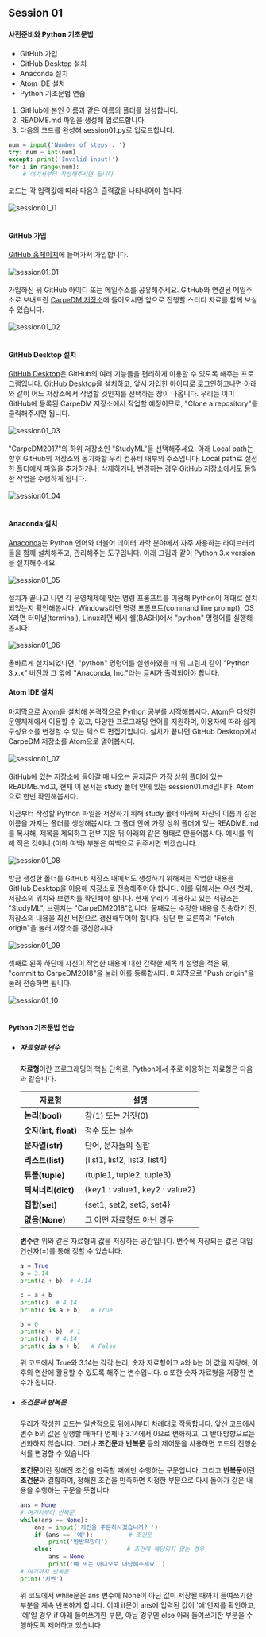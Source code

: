 ## Session 01
#### 사전준비와 Python 기초문법

* GitHub 가입
* GitHub Desktop 설치
* Anaconda 설치
* Atom IDE 설치
* Python 기초문법 연습


1. GitHub에 본인 이름과 같은 이름의 폴더를 생성합니다.
2. README.md 파일을 생성해 업로드합니다.
3. 다음의 코드를 완성해 session01.py로 업로드합니다.
```python
num = input('Number of steps : ')
try: num = int(num)
except: print('Invalid input!')
for i in range(num):
    # 여기서부터 작성해주시면 됩니다
```  
코드는 각 입력값에 따라 다음의 출력값을 나타내어야 합니다.
<br></br>
![session01_11](./image/session01_11_star.png)
<br></br>
#### GitHub 가입

[GitHub 홈페이지](https://github.com)에 들어가서 가입합니다.
<br></br>
![session01_01](./image/session01_01_github.png)
<br></br>
가입하신 뒤 GitHub 아이디 또는 메일주소를 공유해주세요.
GitHub와 연결된 메일주소로 보내드린 [CarpeDM 저장소](https://github.com/CarpeDM2017/StudyML)에 들어오시면 앞으로 진행할 스터디 자료를 함께 보실 수 있습니다.
<br></br>
![session01_02](./image/session01_02_studyml.png)
<br></br>

#### GitHub Desktop 설치

[GitHub Desktop](https://desktop.github.com/)은 GitHub의 여러 기능들을 편리하게 이용할 수 있도록 해주는 프로그램입니다. GitHub Desktop을 설치하고, 앞서 가입한 아이디로 로그인하고나면 아래와 같이 어느 저장소에서 작업할 것인지를 선택하는 창이 나옵니다. 우리는 이미 GitHub에 등록된 CarpeDM 저장소에서 작업할 예정이므로, "Clone a repository"를 클릭해주시면 됩니다.
<br></br>
![session01_03](./image/session01_03_desktop.png)
<br></br>
"CarpeDM2017"의 하위 저장소인 "StudyML"을 선택해주세요. 아래 Local path는 향후 GitHub의 저장소와 동기화할 우리 컴퓨터 내부의 주소입니다. Local path로 설정한 폴더에서 파일을 추가하거나, 삭제하거나, 변경하는 경우 GitHub 저장소에서도 동일한 작업을 수행하게 됩니다.
<br></br>
![session01_04](./image/session01_04_desktop.png)
<br></br>

#### Anaconda 설치

[Anaconda](https://www.anaconda.com/download/)는 Python 언어와 더불어 데이터 과학 분야에서 자주 사용하는 라이브러리들을 함께 설치해주고, 관리해주는 도구입니다. 아래 그림과 같이 Python 3.x version을 설치해주세요.
<br></br>
![session01_05](./image/session01_05_anaconda.png)
<br></br>
설치가 끝나고 나면 각 운영체제에 맞는 명령 프롬프트를 이용해 Python이 제대로 설치되었는지 확인해봅시다. Windows라면 명령 프롬프트(command line prompt), OS X라면 터미널(terminal), Linux라면 배시 쉘(BASH)에서 "python" 명령어를 실행해봅시다.
<br></br>
![session01_06](./image/session01_06_python.png)
<br></br>
올바르게 설치되었다면, "python" 명령어를 실행하였을 때 위 그림과 같이 "Python 3.x.x" 버전과 그 옆에 "Anaconda, Inc."라는 글씨가 출력되어야 합니다.

#### Atom IDE 설치

마지막으로 [Atom](https://atom.io/)을 설치해 본격적으로 Python 공부를 시작해봅시다. Atom은 다양한 운영체제에서 이용할 수 있고, 다양한 프로그래밍 언어를 지원하며, 이용자에 따라 쉽게 구성요소를 변경할 수 있는 텍스트 편집기입니다. 설치가 끝나면 GitHub Desktop에서 CarpeDM 저장소를 Atom으로 열어봅시다.
<br></br>
![session01_07](./image/session01_07_atom.png)
<br></br>
GitHub에 있는 저장소에 들어갈 때 나오는 공지글은 가장 상위 폴더에 있는 README.md고, 현재 이 문서는 study 폴더 안에 있는 session01.md입니다. Atom으로 한번 확인해봅시다.

지금부터 작성할 Python 파일을 저장하기 위해 study 폴더 아래에 자신의 이름과 같은 이름을 가지는 폴더를 생성해봅시다. 그 폴더 안에 가장 상위 폴더에 있는 README.md를 복사해, 제목을 제외하고 전부 지운 뒤 아래와 같은 형태로 만들어봅시다. 예시를 위해 적은 것이니 (이하 여백) 부분은 여백으로 둬주시면 되겠습니다.
<br></br>
![session01_08](./image/session01_08_folder.png)
<br></br>
방금 생성한 폴더를 GitHub 저장소 내에서도 생성하기 위해서는 작업한 내용을 GitHub Desktop을 이용해 저장소로 전송해주어야 합니다. 이를 위해서는 우선 첫째, 저장소의 위치와 브랜치를 확인해야 합니다. 현재 우리가 이용하고 있는 저장소는 "StudyML", 브랜치는 "CarpeDM2018"입니다. 둘째로는 수정한 내용을 전송하기 전, 저장소의 내용을 최신 버전으로 갱신해두어야 합니다. 상단 맨 오른쪽의 "Fetch origin"을 눌러 저장소를 갱신합시다.
<br></br>
![session01_09](./image/session01_09_folder.png)
<br></br>
셋째로 왼쪽 하단에 자신이 작업한 내용에 대한 간략한 제목과 설명을 적은 뒤, "commit to CarpeDM2018"을 눌러 이를 등록합시다. 마지막으로 "Push origin"을 눌러 전송하면 됩니다.
<br></br>
![session01_10](./image/session01_10_folder.png)
<br></br>

#### Python 기초문법 연습

* ##### 자료형과 변수
    <b>자료형</b>이란 프로그래밍의 핵심 단위로, Python에서 주로 이용하는 자료형은 다음과 같습니다.

    | 자료형 | 설명 |
    | --- | --- |
    | <b>논리(bool)</b> | 참(1) 또는 거짓(0) |
    | <b>숫자(int, float)</b> | 정수 또는 실수 |
    | <b>문자열(str)</b> | 단어, 문자들의 집합 |
    | <b>리스트(list)</b> | [list1, list2, list3, list4] |
    | <b>튜플(tuple)</b> | (tuple1, tuple2, tuple3) |
    | <b>딕셔너리(dict)</b> | {key1 : value1, key2 : value2} |
    | <b>집합(set)</b> | {set1, set2, set3, set4} |
    | <b>없음(None)</b> | 그 어떤 자료형도 아닌 경우 |


    <b>변수</b>란 위와 같은 자료형의 값을 저장하는 공간입니다. 변수에 저장되는 값은 대입 연산자(=)를 통해 정할 수 있습니다.

    ```python
    a = True
    b = 3.14
    print(a + b)  # 4.14

    c = a + b
    print(c)  # 4.14
    print(c is a + b)   # True

    b = 0
    print(a + b)  # 1
    print(c)  # 4.14
    print(c is a + b)   # False
    ```

    위 코드에서 True와 3.14는 각각 논리, 숫자 자료형이고 a와 b는 이 값을 저장해, 이후의 연산에 활용할 수 있도록 해주는 변수입니다. c 또한 숫자 자료형을 저장한 변수가 됩니다.

* ##### 조건문과 반복문
    우리가 작성한 코드는 일반적으로 위에서부터 차례대로 작동합니다. 앞선 코드에서 변수 b의 값은 실행할 때마다 언제나 3.14에서 0으로 변화하고, 그 반대방향으로는 변화하지 않습니다. 그러나 <b>조건문</b>과 <b>반복문</b> 등의 제어문을 사용하면 코드의 진행순서를 변경할 수 있습니다.

    <b>조건문</b>이란 정해진 조건을 만족할 때에만 수행하는 구문입니다. 그리고 <b>반복문</b>이란 <b>조건문</b>과 결합하여, 정해진 조건을 만족하면 지정한 부분으로 다시 돌아가 같은 내용을 수행하는 구문을 뜻합니다.
    ```python
    ans = None
    # 여기서부터 반복문
    while(ans == None):
        ans = input('치킨을 주문하시겠습니까? ')
        if (ans == '예'):          # 조건문
            print('반반무많이')
        else:                     # 조건에 해당되지 않는 경우
            ans = None
            print('예 또는 아니오로 대답해주세요.')  
    # 여기까지 반복문
    print('치멘')
    ```
    위 코드에서 while문은 ans 변수에 None이 아닌 값이 저장될 때까지 들여쓰기한 부분을 계속 반복하게 합니다. 이때 if문이 ans에 입력된 값이 '예'인지를 확인하고, '예'일 경우 if 아래 들여쓰기한 부분, 아닐 경우엔 else 아래 들여쓰기한 부분을 수행하도록 제어하고 있습니다.
